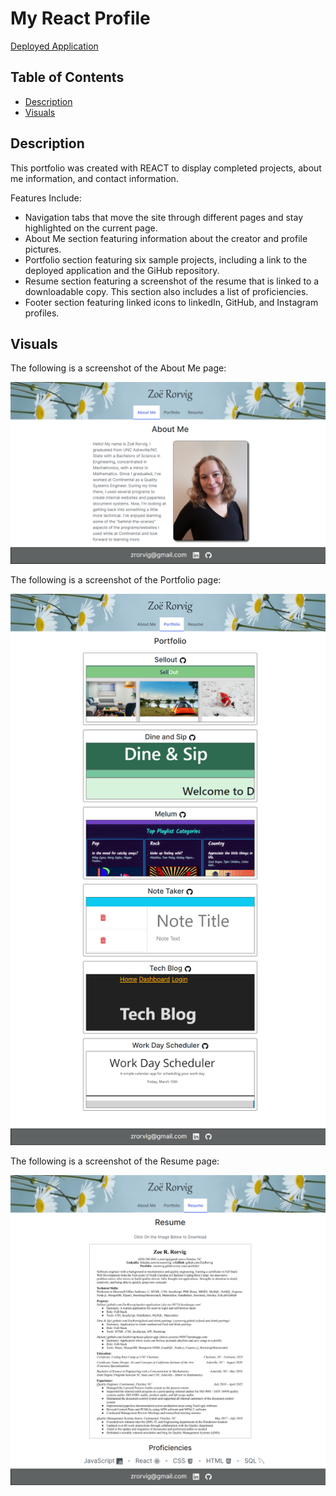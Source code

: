 # My React Profile
[Deployed Application](https://zoerorvig.github.io/my-react-portfolio/)

## Table of Contents
- [Description](#description)
- [Visuals](#visuals)

## Description 
This portfolio was created with REACT to display completed projects, about me information, and contact information.  

Features Include:
- Navigation tabs that move the site through different pages and stay highlighted on the current page. 
- About Me section featuring information about the creator and profile pictures. 
- Portfolio section featuring six sample projects, including a link to the deployed application and the GiHub repository. 
- Resume section featuring a screenshot of the resume that is linked to a downloadable copy. This section also includes a list of proficiencies. 
- Footer section featuring linked icons to linkedIn, GitHub, and Instagram profiles. 

## Visuals 

The following is a screenshot of the About Me page:

![screenshot](./images/about-me-page.PNG)

The following is a screenshot of the Portfolio page:

![screenshot](./images/portfolio-page.png)


The following is a screenshot of the Resume page:

![screenshot](./images/resume-page.png)

